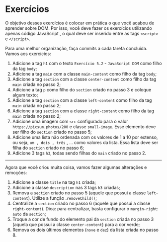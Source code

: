 # Exercícios

O objetivo desses exercícios é colocar em prática o que você acabou de aprender sobre DOM. Por isso, você deve fazer os exercícios utilizando apenas código JavaScript , o qual deve ser inserido entre as tags `<script>` e `</script>`.

Para uma melhor organização, faça commits a cada tarefa concluída. Vamos aos exercícios:

1. Adicione a tag `h1` com o texto `Exercício 5.2` - `JavaScript DOM` como filho da tag `body`;
2. Adicione a tag `main` com a classe `main-content` como filho da tag `body`;
3. Adicione a tag `section` com a classe `center-content` como filho da tag `main` criada no passo 2;
4. Adicione a tag `p` como filho do `section` criado no passo 3 e coloque algum texto;
5. Adicione a tag `section` com a classe `left-content` como filho da tag `main` criada no passo 2;
6. Adicione a tag `section` com a classe `right-content` como filho da tag `main` criada no passo 2;
7. Adicione uma imagem com `src` configurado para o valor `https://picsum.photos/200` e classe `small-image`. Esse elemento deve ser filho do `section` criado no passo 5;
8. Adicione uma lista não ordenada com os valores de 1 a 10 por extenso, ou seja, `um , dois , três` , ... como valores da lista. Essa lista deve ser filha do `section` criado no passo 6;
9. Adicione 3 tags `h3`, todas sendo filhas do `main` criado no passo 2.

<hr>

Agora que você criou muita coisa, vamos fazer algumas alterações e remoções:

1. Adicione a classe `title` na tag `h1` criada;
2. Adicione a classe `description` nas 3 tags `h3` criadas;
3. Remova a `section` criado no passo 5 (aquele que possui a classe `left-content`). Utilize a função .`removeChild()`;
4. Centralize a `section` criado no passo 6 (aquele que possui a classe `right-content`). Dica: para centralizar, basta configurar o `margin-right`: `auto` da `section`;
5. Troque a cor de fundo do elemento pai da `section` criada no passo 3 (aquela que possui a classe `center-content`) para a cor verde;
6. Remova os dois últimos elementos (`nove` e `dez`) da lista criada no passo 8.
